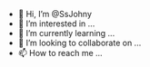 - 👋 Hi, I’m @SsJohny
- 👀 I’m interested in ...
- 🌱 I’m currently learning ...
- 💞️ I’m looking to collaborate on ...
- 📫 How to reach me ...

<!---
SsJohny/SsJohny is a ✨ special ✨ repository because its `README.md` (this file) appears on your GitHub profile.
You can click the Preview link to take a look at your changes.
--->
